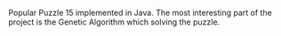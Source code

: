 Popular Puzzle 15 implemented in Java. The most interesting part of the project is the Genetic Algorithm which solving the puzzle.